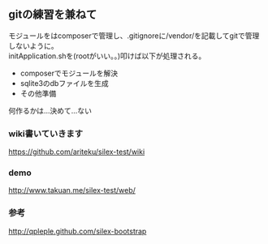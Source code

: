 ## gitの練習を兼ねて
モジュールをはcomposerで管理し、.gitignoreに/vendor/を記載してgitで管理しないように。  
initApplication.shを(rootがいい。。)叩けば以下が処理される。

- composerでモジュールを解決
- sqlite3のdbファイルを生成
- その他準備

何作るかは…決めて…ない

### wiki書いていきます
https://github.com/ariteku/silex-test/wiki

### demo
http://www.takuan.me/silex-test/web/

### 参考
http://qpleple.github.com/silex-bootstrap